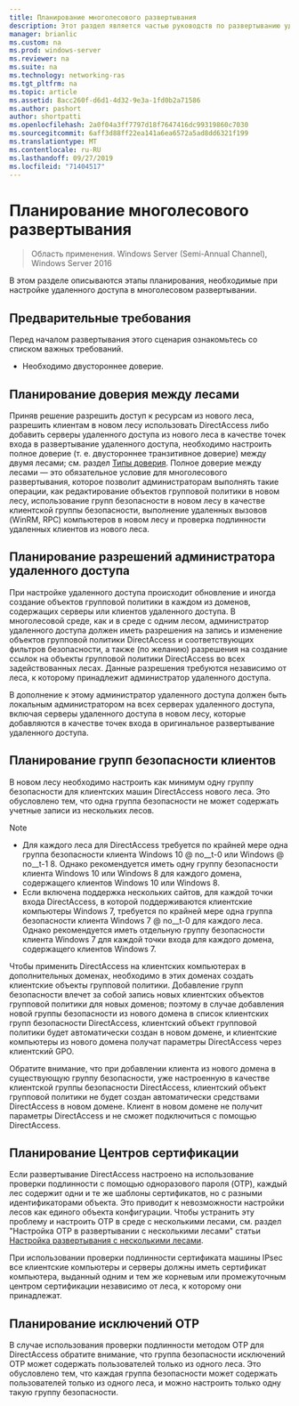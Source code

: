 ```yaml
---
title: Планирование многолесового развертывания
description: Этот раздел является частью руководств по развертыванию удаленного доступа в среде с несколькими лесами в Windows Server 2016.
manager: brianlic
ms.custom: na
ms.prod: windows-server
ms.reviewer: na
ms.suite: na
ms.technology: networking-ras
ms.tgt_pltfrm: na
ms.topic: article
ms.assetid: 8acc260f-d6d1-4d32-9e3a-1fd0b2a71586
ms.author: pashort
author: shortpatti
ms.openlocfilehash: 2a0f04a3ff7797d18f7647416dc99319860c7030
ms.sourcegitcommit: 6aff3d88ff22ea141a6ea6572a5ad8dd6321f199
ms.translationtype: MT
ms.contentlocale: ru-RU
ms.lasthandoff: 09/27/2019
ms.locfileid: "71404517"
---
```

# <a name="plan-a-multi-forest-deployment"></a>Планирование многолесового развертывания

>Область применения. Windows Server (Semi-Annual Channel), Windows Server 2016

В этом разделе описываются этапы планирования, необходимые при настройке удаленного доступа в многолесовом развертывании.  
  
## <a name="prerequisites"></a>Предварительные требования  
Перед началом развертывания этого сценария ознакомьтесь со списком важных требований.  
  
-   Необходимо двустороннее доверие.  
  
## <a name="plan-trust-between-forests"></a>Планирование доверия между лесами  
Приняв решение разрешить доступ к ресурсам из нового леса, разрешить клиентам в новом лесу использовать DirectAccess либо добавить серверы удаленного доступа из нового леса в качестве точек входа в развертывание удаленного доступа, необходимо настроить полное доверие (т. е. двустороннее транзитивное доверие) между двумя лесами; см. раздел [Типы доверия](https://technet.microsoft.com/library/cc775736.aspx). Полное доверие между лесами — это обязательное условие для многолесового развертывания, которое позволит администраторам выполнять такие операции, как редактирование объектов групповой политики в новом лесу, использование групп безопасности в новом лесу в качестве клиентской группы безопасности, выполнение удаленных вызовов (WinRM, RPC) компьютеров в новом лесу и проверка подлинности удаленных клиентов из нового леса.  
  
## <a name="plan-remote-access-administrator-permissions"></a>Планирование разрешений администратора удаленного доступа  
При настройке удаленного доступа происходит обновление и иногда создание объектов групповой политики в каждом из доменов, содержащих серверы или клиентов удаленного доступа. В многолесовой среде, как и в среде с одним лесом, администратор удаленного доступа должен иметь разрешения на запись и изменение объектов групповой политики DirectAccess и соответствующих фильтров безопасности, а также (по желанию) разрешения на создание ссылок на объекты групповой политики DirectAccess во всех задействованных лесах. Данные разрешения требуются независимо от леса, к которому принадлежит администратор удаленного доступа.  
  
В дополнение к этому администратор удаленного доступа должен быть локальным администратором на всех серверах удаленного доступа, включая серверы удаленного доступа в новом лесу, которые добавляются в качестве точек входа в оригинальное развертывание удаленного доступа.  
  
## <a name="ClientSG"></a>Планирование групп безопасности клиентов  
В новом лесу необходимо настроить как минимум одну группу безопасности для клиентских машин DirectAccess нового леса. Это обусловлено тем, что одна группа безопасности не может содержать учетные записи из нескольких лесов.  
  
> [!NOTE]  
> -   Для каждого леса для DirectAccess требуется по крайней мере одна группа безопасности клиента Windows 10 @ no__t-0 или Windows @ no__t-1 8. Однако рекомендуется иметь одну группу безопасности клиента Windows 10 или Windows 8 для каждого домена, содержащего клиентов Windows 10 или Windows 8.  
> -   Если включена поддержка нескольких сайтов, для каждой точки входа DirectAccess, в которой поддерживаются клиентские компьютеры Windows 7, требуется по крайней мере одна группа безопасности клиента Windows 7 @ no__t-0 для каждого леса. Однако рекомендуется иметь отдельную группу безопасности клиента Windows 7 для каждой точки входа для каждого домена, содержащего клиентов Windows 7.  
>   
> Чтобы применить DirectAccess на клиентских компьютерах в дополнительных доменах, необходимо в этих доменах создать клиентские объекты групповой политики. Добавление групп безопасности влечет за собой запись новых клиентских объектов групповой политики для новых доменов; поэтому в случае добавления новой группы безопасности из нового домена в список клиентских групп безопасности DirectAccess, клиентский объект групповой политики будет автоматически создан в новом домене, и клиентские компьютеры из нового домена получат параметры DirectAccess через клиентский GPO.  
>   
> Обратите внимание, что при добавлении клиента из нового домена в существующую группу безопасности, уже настроенную в качестве клиентской группы безопасности DirectAccess, клиентский объект групповой политики не будет создан автоматически средствами DirectAccess в новом домене. Клиент в новом домене не получит параметры DirectAccess и не сможет подключиться с помощью DirectAccess.  
  
## <a name="plan-certification-authorities"></a>Планирование Центров сертификации  
Если развертывание DirectAccess настроено на использование проверки подлинности с помощью одноразового пароля (OTP), каждый лес содержит одни и те же шаблоны сертификатов, но с разными идентификаторами объекта. Это приводит к невозможности настройки лесов как единого объекта конфигурации. Чтобы устранить эту проблему и настроить OTP в среде с несколькими лесами, см. раздел "Настройка OTP в развертывании с несколькими лесами" статьи [Настройка развертывания с несколькими лесами](Configure-a-Multi-Forest-Deployment.md).  
  
При использовании проверки подлинности сертификата машины IPsec все клиентские компьютеры и серверы должны иметь сертификат компьютера, выданный одним и тем же корневым или промежуточным центром сертификации независимо от леса, к которому они принадлежат.  
  
## <a name="plan-otp-exemptions"></a>Планирование исключений OTP  
В случае использования проверки подлинности методом OTP для DirectAccess обратите внимание, что группа безопасности исключений OTP может содержать пользователей только из одного леса. Это обусловлено тем, что каждая группа безопасности может содержать пользователей только из одного леса, и можно настроить только одну такую группу безопасности.  
  



